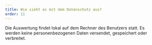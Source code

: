 ```yaml
---
title: Wie sieht es mit dem Datenschutz aus?
order: 11
---
```


Die Auswertung findet lokal auf dem Rechner des Benutzers statt. Es werden keine personenbezogenen Daten versendet, gespeichert oder verbreitet.
